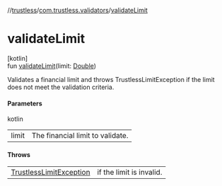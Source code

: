 //[trustless](../../index.md)/[com.trustless.validators](index.md)/[validateLimit](validate-limit.md)

# validateLimit

[kotlin]\
fun [validateLimit](validate-limit.md)(limit: [Double](https://kotlinlang.org/api/latest/jvm/stdlib/kotlin/-double/index.html))

Validates a financial limit and throws TrustlessLimitException if the limit does not meet the validation criteria.

#### Parameters

kotlin

| | |
|---|---|
| limit | The financial limit to validate. |

#### Throws

| | |
|---|---|
| [TrustlessLimitException](../com.trustless.exceptions/-trustless-limit-exception/index.md) | if the limit is invalid. |
